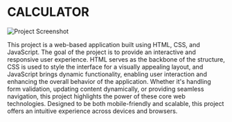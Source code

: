 # CALCULATOR



![Project Screenshot](/Image/Screenshot_2024-11-24_213204.png)


This project is a web-based application built using HTML, CSS, and JavaScript. The goal of the project is to provide an interactive and responsive user experience. HTML serves as the backbone of the structure, CSS is used to style the interface for a visually appealing layout, and JavaScript brings dynamic functionality, enabling user interaction and enhancing the overall behavior of the application. Whether it's handling form validation, updating content dynamically, or providing seamless navigation, this project highlights the power of these core web technologies. Designed to be both mobile-friendly and scalable, this project offers an intuitive experience across devices and browsers.

